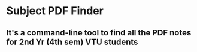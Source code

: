 # Subject PDF Finder
## It's a  command-line tool to find all the PDF notes for 2nd Yr (4th sem) VTU students  
